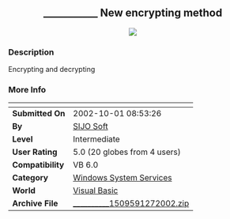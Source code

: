 ﻿<div align="center">

## \_\_\_\_\_\_\_\_\_\_\_ New encrypting method

<img src="PIC20021271953397464.GIF">
</div>

### Description

Encrypting and decrypting
 
### More Info
 


<span>             |<span>
---                |---
**Submitted On**   |2002-10-01 08:53:26
**By**             |[SIJO Soft](https://github.com/Planet-Source-Code/PSCIndex/blob/master/ByAuthor/sijo-soft.md)
**Level**          |Intermediate
**User Rating**    |5.0 (20 globes from 4 users)
**Compatibility**  |VB 6\.0
**Category**       |[Windows System Services](https://github.com/Planet-Source-Code/PSCIndex/blob/master/ByCategory/windows-system-services__1-35.md)
**World**          |[Visual Basic](https://github.com/Planet-Source-Code/PSCIndex/blob/master/ByWorld/visual-basic.md)
**Archive File**   |[\_\_\_\_\_\_\_\_\_\_1509591272002\.zip](https://github.com/Planet-Source-Code/sijo-soft-new-encrypting-method__1-41394/archive/master.zip)








